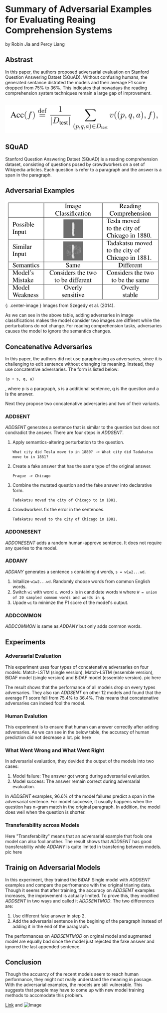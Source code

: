 # Summary of Adversarial Examples for Evaluating Reaing Comprehension Systems
 by Robin Jia and Percy Liang

## Abstrast
In this paper, the authors proposed adversarial evaluation on Stanford Question Answering Datset (SQuAD). Without confusing humans, the generated sentance distrated the models and their average F1 score dropped from 75% to 36%. This indicates that nowadays
the reading comprehension system techniques remain a large gap of improvement.
## 
![Image](/1.png)

## SQuAD
Stanford Question Answering Datset (SQuAD) is a reading comprehension dataset, consisting of questions posed by crowdworkers on a set of Wikipedia articles. Each question is refer to a paragraph and the answer is a span in the paragraph.

## Adversarial Examples
![Image](/examples.png){: .center-image }
Images from Szegedy et al. (2014).

As we can see in the above table, adding adversaries in image classifications makes the model consider two images are diffirent while the perturbations do not change. For reading comprehension tasks, adversaries causes the model to ignore the semantics changes. 

## Concatenative Adversaries
In this paper, the authors did not use paraphrasing as adversaries, since it is challenging to edit sentence without changing its meaning. Instead, they use concatentive adversaries. The form is listed below:
```markdown
(p + s, q, a)
```
, where p is a paragraph, s is a additional sentence, q is the question and a is the answer.

Next they propose two concatenative adversaries and two of their variants. 

### ADDSENT
*ADDSENT* generates a sentence that is similar to the question but does not condradict the answer. There are four steps in *ADDSENT*.
1.  Apply semantics-altering perturbation to the question.
    ```
    What city did Tesla move to in 1880? -> What city did Tadakatsu move to in 1881?
    ```
2.  Create a fake answer that has the same type of the original answer.
    ```
    Prague -> Chicago
    ```
3.  Combine the mutated question and the fake answer into declarative form.
    ```
    Tadakatsu moved the city of Chicago to in 1881.
    ```
4.  Crowdworkers fix the error in the sentences.
    ```
    Tadakatsu moved to the city of Chicago in 1881.
    ```
    
### ADDONESENT
*ADDONESENT* adds a random human-approve sentence. It does not require any queries to the model. 

### ADDANY
*ADDANY* generates a sentence `s` containing `d` words, `s = w1w2...wd`.
1. Initailize `w1w2...wd`. Randomly choose words from common English words. 
2. Switch `wi` with word `x`. word `x` is in candidate words `W` where `W = union of 20 sampled common words and words in q`.
3. Upade `wi` to minimze the F1 score of the model's output.

### ADDCOMMON
*ADDCOMMON* is same as *ADDANY* but only adds common words.


## Experiments
### Adversarial Evaluation
This experiment uses four types of concatenative adversaries on four models: Match-LSTM (single version), Match-LSTM (essemble version), BiDAF model (single version) and BiDAF model (essemble version).
pic here

The result shows that the performance of all models drop on every types adversaries. They also ran *ADDSENT* on other 12 models and found that the average F1 score fell from 75.4% to 36.4%. This means that concatenative adversaries can indeed fool the model. 

### Human Evalution
This experiment is to ensure that human can answer correctly after adding adversaries. As we can see in the below table, the accuracy of human prediction did not decrease a lot. 
pic here

### What Went Wrong and What Went Right
In adversarial evaluation, they devided the output of the models into two cases:  
1. Model failure: The answer got wrong during adversarial evaluation.
2. Model success: The answer remain correct during adversarial evaluation.

In *ADDSENT* examples, 96.6% of the model failures predict a span in the adversarial sentence. For model successe, it usually happens when the question has n-gram match in the original paragraph. In addition, the model does well when the question is shorter. 

### Transferability across Models
Here "Transferability" means that an adversarial example that fools one model can also fool another. The result shows that *ADDSENT* has good transferability while *ADDANY* is quite limited in transfering between models. 
pic here

## Trainig on Adversarial Models
In this experiment, they trained the BiDAF Single model with *ADDSENT* examples and compare the perfromance with the original trianing data. Though it seems that after training, the accuracy on *ADDSENT* examples increases, the improvement is actually limited. To prove this, they modified *ADDSENT* in two ways and called it *ADDSENTMOD*. The two differences are:
1. Use different fake answer in step 2. 
2. Add the adversarial sentence in the begining of the paragraph instead of adding it in the end of the paragraph.

The performances on *ADDSENTMOD* on orginal model and augmented model are equally bad since the model just rejected the fake answer and ignored the last appended sentence.

## Conclusion
Though the accuarcy of the recent models seem to reach human performance, they might not really understand the meaning in passage. With the adversarial examples, the models are still vulnerable. This suggests that people may have to come up with new model training methods to accomodate this problem.


[Link](url) and ![Image](src)

